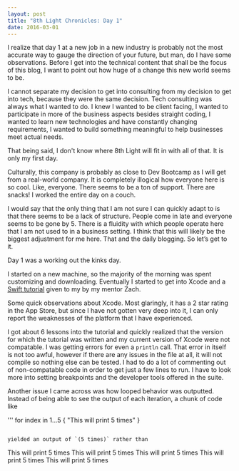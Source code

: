 ```yaml
---
layout: post
title: "8th Light Chronicles: Day 1"
date: 2016-03-01
---
```


I realize that day 1 at a new job in a new industry is probably not the most accurate way to gauge the direction of your future, but man, do I have some observations. Before I get into the technical content that shall be the focus of this blog, I want to point out how huge of a change this new world seems to be.

I cannot separate my decision to get into consulting from my decision to get into tech, because they were the same decision. Tech consulting was always what I wanted to do. I knew I wanted to be client facing, I wanted to participate in more of the business aspects besides straight coding, I wanted to learn new technologies and have constantly changing requirements, I wanted to build something meaningful to help businesses meet actual needs.

That being said, I don't know where 8th Light will fit in with all of that. It is only my first day.

Culturally, this company is probably as close to Dev Bootcamp as I will get from a real-world company. It is completely illogical how everyone here is so cool. Like, everyone. There seems to be a ton of support. There are snacks! I worked the entire day on a couch.

I would say that the only thing that I am not sure I can quickly adapt to is that there seems to be a lack of structure. People come in late and everyone seems to be gone by 5. There is a fluidity with which people operate here that I am not used to in a business setting. I think that this will likely be the biggest adjustment for me here. That and the daily blogging. So let’s get to it.

Day 1 was a working out the kinks day.

I started on a new machine, so the majority of the morning was spent customizing and downloading. Eventually I started to get into Xcode and a [Swift tutorial](https://github.com/nettlep/learn-swift) given to my by my mentor Zach.

Some quick observations about Xcode. Most glaringly, it has a 2 star rating in the App Store, but since I have not gotten very deep into it, I can only report the weaknesses of the platform that I have experienced.

I got about 6 lessons into the tutorial and quickly realized that the version for which the tutorial was written and my current version of Xcode were not compatable. I was getting errors for even a `println` call. That error in itself is not too awful, however if there are any issues in the file at all, it will not compile so nothing else can be tested. I had to do a lot of commenting out of non-compatable code in order to get just a few lines to run. I have to look more into setting breakpoints and the developer tools offered in the suite.

Another issue I came across was how looped behavior was outputted. Instead of being able to see the output of each iteration, a chunk of code like

'''
for index in 1...5
{
  "This will print 5 times"
}
```

yielded an output of `(5 times)` rather than

```
This will print 5 times
This will print 5 times
This will print 5 times
This will print 5 times
This will print 5 times
```
